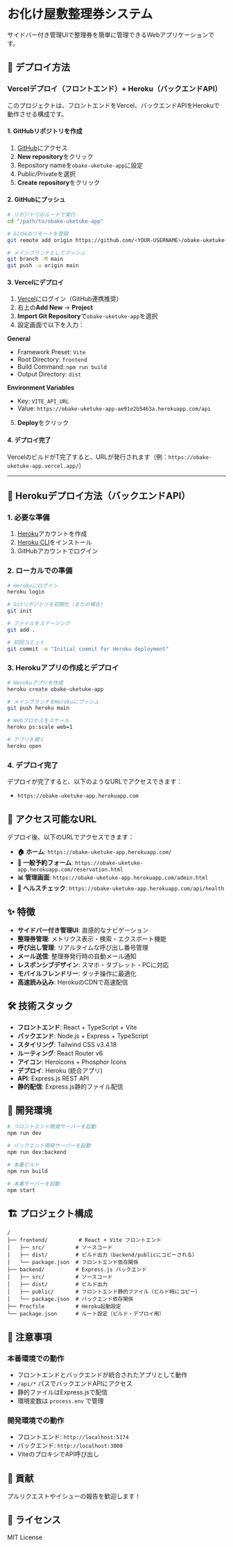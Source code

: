 # お化け屋敷整理券システム

サイドバー付き管理UIで整理券を簡単に管理できるWebアプリケーションです。

## 🚀 デプロイ方法

### Vercelデプロイ（フロントエンド）+ Heroku（バックエンドAPI）

このプロジェクトは、フロントエンドをVercel、バックエンドAPIをHerokuで動作させる構成です。

#### 1. GitHubリポジトリを作成

1. [GitHub](https://github.com)にアクセス
2. **New repository**をクリック
3. Repository nameを`obake-uketuke-app`に設定
4. Public/Privateを選択
5. **Create repository**をクリック

#### 2. GitHubにプッシュ

```bash
# リポジトリのルートで実行
cd "/path/to/obake-uketuke-app"

# GitHubリモートを登録
git remote add origin https://github.com/<YOUR-USERNAME>/obake-uketuke-app.git

# メインブランチとしてプッシュ
git branch -M main
git push -u origin main
```

#### 3. Vercelにデプロイ

1. [Vercel](https://vercel.com)にログイン（GitHub連携推奨）
2. 右上の**Add New** → **Project**
3. **Import Git Repository**で`obake-uketuke-app`を選択
4. 設定画面で以下を入力：

**General**
- Framework Preset: `Vite`
- Root Directory: `frontend`
- Build Command: `npm run build`
- Output Directory: `dist`

**Environment Variables**
- Key: `VITE_API_URL`
- Value: `https://obake-uketuke-app-ae91e2b5463a.herokuapp.com/api`

5. **Deploy**をクリック

#### 4. デプロイ完了

VercelのビルドがT完了すると、URLが発行されます（例：`https://obake-uketuke-app.vercel.app/`）

---

## 🚀 Herokuデプロイ方法（バックエンドAPI）

### 1. 必要な準備

1. [Heroku](https://heroku.com)アカウントを作成
2. [Heroku CLI](https://devcenter.heroku.com/articles/heroku-cli)をインストール
3. GitHubアカウントでログイン

### 2. ローカルでの準備

```bash
# Herokuにログイン
heroku login

# Gitリポジトリを初期化（まだの場合）
git init

# ファイルをステージング
git add .

# 初回コミット
git commit -m "Initial commit for Heroku deployment"
```

### 3. Herokuアプリの作成とデプロイ

```bash
# Herokuアプリを作成
heroku create obake-uketuke-app

# メインブランチをHerokuにプッシュ
git push heroku main

# Webプロセスをスケール
heroku ps:scale web=1

# アプリを開く
heroku open
```

### 4. デプロイ完了

デプロイが完了すると、以下のようなURLでアクセスできます：
- `https://obake-uketuke-app.herokuapp.com`

## 📱 アクセス可能なURL

デプロイ後、以下のURLでアクセスできます：

- **🏠 ホーム**: `https://obake-uketuke-app.herokuapp.com/`
- **🎫 一般予約フォーム**: `https://obake-uketuke-app.herokuapp.com/reservation.html`
- **📊 管理画面**: `https://obake-uketuke-app.herokuapp.com/admin.html`
- **🔧 ヘルスチェック**: `https://obake-uketuke-app.herokuapp.com/api/health`

## ✨ 特徴

- **サイドバー付き管理UI**: 直感的なナビゲーション
- **整理券管理**: メトリクス表示・検索・エクスポート機能
- **呼び出し管理**: リアルタイムな呼び出し番号管理
- **メール送信**: 整理券発行時の自動メール通知
- **レスポンシブデザイン**: スマホ・タブレット・PCに対応
- **モバイルフレンドリー**: タッチ操作に最適化
- **高速読み込み**: HerokuのCDNで高速配信

## 🛠️ 技術スタック

- **フロントエンド**: React + TypeScript + Vite
- **バックエンド**: Node.js + Express + TypeScript
- **スタイリング**: Tailwind CSS v3.4.18
- **ルーティング**: React Router v6
- **アイコン**: Heroicons + Phosphor Icons
- **デプロイ**: Heroku (統合アプリ)
- **API**: Express.js REST API
- **静的配信**: Express.js静的ファイル配信

## 🔧 開発環境

```bash
# フロントエンド開発サーバーを起動
npm run dev

# バックエンド開発サーバーを起動
npm run dev:backend

# 本番ビルド
npm run build

# 本番サーバーを起動
npm start
```

## 🏗️ プロジェクト構成

```
/
├── frontend/          # React + Vite フロントエンド
│   ├── src/          # ソースコード
│   ├── dist/         # ビルド出力（backend/publicにコピーされる）
│   └── package.json  # フロントエンド依存関係
├── backend/          # Express.js バックエンド
│   ├── src/          # ソースコード
│   ├── dist/         # ビルド出力
│   ├── public/       # フロントエンド静的ファイル（ビルド時にコピー）
│   └── package.json  # バックエンド依存関係
├── Procfile          # Heroku起動設定
└── package.json      # ルート設定（ビルド・デプロイ用）
```

## 📝 注意事項

### 本番環境での動作
- フロントエンドとバックエンドが統合されたアプリとして動作
- `/api/*` パスでバックエンドAPIにアクセス
- 静的ファイルはExpress.jsで配信
- 環境変数は `process.env` で管理

### 開発環境での動作
- フロントエンド: `http://localhost:5174`
- バックエンド: `http://localhost:3000`
- ViteのプロキシでAPI呼び出し

## 🤝 貢献

プルリクエストやイシューの報告を歓迎します！

## 📄 ライセンス

MIT License